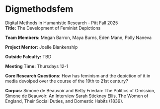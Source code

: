 # Digmethodsfem
Digital Methods in Humanistic Research - Pitt Fall 2025  
**Title:** The Development of Feminist Depictions

**Team Members:** Megan Barron, Maya Burns, Eden Mann, Polly Naneva

**Project Mentor:** Joelle Blankenship

**Outside Falculty:** TBD

**Meeting Time:** Thursdays 12-1

**Core Research Questions:** How has feminism and the depiction of it in media devolped over the course of the 19th to 21st century?

**Corpus:** Simone de Beauvoir and Betty Friedan: The Politics of Omission, Simone de Beauvoir: An Interview
Sarah Stickney Ellis, The Women of England, Their Social Duties, and Domestic Habits
(1839).
